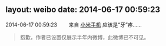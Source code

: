 layout: weibo
date: 2014-06-17 00:59:23
---
<meta name="referrer" content="no-referrer" />

2014-06-17 00:59:23  &nbsp;&nbsp;&nbsp;&nbsp;&nbsp;&nbsp; 来自 <a href="http://app.weibo.com/t/feed/22zMnn" rel="nofollow">小米手机</a>
应该是“牙”疼……
>  抱歉，作者已设置仅展示半年内微博，此微博已不可见。 ​​​
